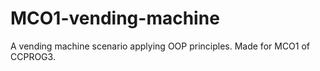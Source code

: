 # MCO1-vending-machine
 A vending machine scenario applying OOP principles. Made for MCO1 of CCPROG3.

 
